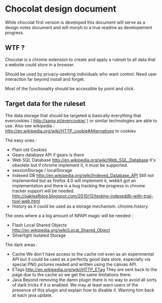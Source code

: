 Chocolat design document
========================

While chocolat first version is developed this document will serve as a design
notes document and will morph to a true readme as developement progress.

WTF ?
-----

Chocolat is a chrome extension to create and apply a ruleset to all data that
a website could store in a browser.

Should be used by privacy-seeking individuals who want control. Need user
interaction far beyond install and forget.

Most of the functionality should be accessible by point and click.

Target data for the ruleset
---------------------------

The data storage that should be targeted is basically everything that
evercookies ( http://samy.pl/evercookie/ ) or similar technologies are able to
use. Also see wikipedia :
http://en.wikipedia.org/wiki/HTTP_cookie#Alternatives to cookies

The easy ones :
* Plain old Cookies
* Gears database API if gears is there
* Web SQL Database http://en.wikipedia.org/wiki/Web_SQL_Database
  It's obsolete but if chrome implement it, it must be supported.
* sessionStorage / localStorage
* Indexed DB http://en.wikipedia.org/wiki/Indexed_Database_API
  Still not implemented but as firefox 4.0 will implement it, webkit got an
  implementation and there is a bug tracking the progress in chrome tracker
  support will be needed.
  http://oakleafblog.blogspot.com/2010/12/testing-indexeddb-with-trial-tool-web.html
* History as it could be used as a storage mechanism.
  chrome.history.

The ones where a a big amount of NPAPI magic will be needed :
* Flash Local Shared Objects
  http://en.wikipedia.org/wiki/Local_Shared_Object
* Silverlight Isolated Storage

The dark areas :
* Cache
  We don't have access to the cache not even as an experimental API but it
  could be used as a perfectly good data store, especially via special PNG
  pictures readed and written using the canvas API.
* ETags http://en.wikipedia.org/wiki/HTTP_ETag
  They are sent back to the page due to the cache so we get the same
  limitations there.
* Java
  Beyond removing the damn plugin there is no way to avoid all sorts of dark
  tricks if it is enabled. We may at least warn users of the presence of this
  plugin and explain how to disable it. Warning him back at each java update.

